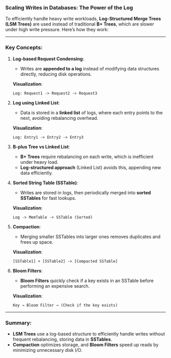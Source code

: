 ### **Scaling Writes in Databases: The Power of the Log**

To efficiently handle heavy write workloads, **Log-Structured Merge Trees (LSM Trees)** are used instead of traditional **B+ Trees**, which are slower under high write pressure. Here’s how they work:

---

### **Key Concepts**:

1. **Log-based Request Condensing**:
   - Writes are **appended to a log** instead of modifying data structures directly, reducing disk operations.
   
   **Visualization**:
   ```
   Log: Request1 -> Request2 -> Request3
   ```

2. **Log using Linked List**:
   - Data is stored in a **linked list** of logs, where each entry points to the next, avoiding rebalancing overhead.

   **Visualization**:
   ```
   Log: Entry1 -> Entry2 -> Entry3
   ```

3. **B-plus Tree vs Linked List**:
   - **B+ Trees** require rebalancing on each write, which is inefficient under heavy load.
   - **Log-structured approach** (Linked List) avoids this, appending new data efficiently.

4. **Sorted String Table (SSTable)**:
   - Writes are stored in logs, then periodically merged into **sorted SSTables** for fast lookups.
   
   **Visualization**:
   ```
   Log -> MemTable -> SSTable (Sorted)
   ```

5. **Compaction**:
   - Merging smaller SSTables into larger ones removes duplicates and frees up space.
   
   **Visualization**:
   ```
   [SSTable1] + [SSTable2] -> [Compacted SSTable]
   ```

6. **Bloom Filters**:
   - **Bloom Filters** quickly check if a key exists in an SSTable before performing an expensive search.
   
   **Visualization**:
   ```
   Key → Bloom Filter → (Check if the key exists)
   ```

---

### **Summary**:

- **LSM Trees** use a log-based structure to efficiently handle writes without frequent rebalancing, storing data in **SSTables**.
- **Compaction** optimizes storage, and **Bloom Filters** speed up reads by minimizing unnecessary disk I/O.
